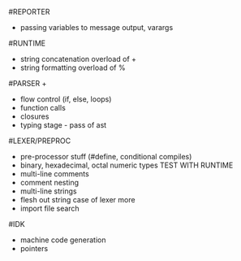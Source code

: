

#REPORTER
- passing variables to message output, varargs

#RUNTIME
- string concatenation overload of +
- string formatting overload of %

#PARSER +
- flow control (if, else, loops)
- function calls
- closures
- typing stage - pass of ast

#LEXER/PREPROC
- pre-processor stuff (#define, conditional compiles)
- binary, hexadecimal, octal numeric types TEST WITH RUNTIME
- multi-line comments
- comment nesting
- multi-line strings
- flesh out string case of lexer more
- import file search

#IDK
- machine code generation
- pointers

